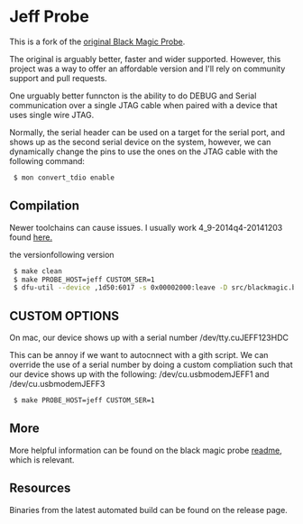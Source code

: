 Jeff Probe
==========

This is a fork of the [original Black Magic Probe](https://github.com/blacksphere/blackmagic).

The original is arguably better, faster and wider supported. However, this 
project was a way to offer an affordable version and I'll rely on community
support and pull requests.

One urguably better funncton is the ability to do DEBUG and Serial communication
over a single JTAG cable when paired with a device that uses single wire JTAG.

Normally, the serial header can be used on a target for the serial port, and
shows up as the second serial device on the system, however, we can dynamically
change the pins to use the ones on the JTAG cable with the following command:

``` bash
 $ mon convert_tdio enable
```

Compilation
---

Newer toolchains can cause issues. I usually work 4_9-2014q4-20141203 found [here.](https://launchpad.net/gcc-arm-embedded/4.9/4.9-2014-q4-major/+download/gcc-arm-none-eabi-4_9-2014q4-20141203-mac.tar.bz2)

the versionfollowing version

```bash
 $ make clean
 $ make PROBE_HOST=jeff CUSTOM_SER=1
 $ dfu-util --device ,1d50:6017 -s 0x00002000:leave -D src/blackmagic.bin 
```

CUSTOM OPTIONS
---

On mac, our device shows up with a serial number /dev/tty.cuJEFF123HDC 

This can be annoy if we want to autocnnect with a gith script. We can override
the use of a serial number by doing a custom compliation such that our device
shows up with the following: /dev/cu.usbmodemJEFF1 and /dev/cu.usbmodemJEFF3

```bash
 $ make PROBE_HOST=jeff CUSTOM_SER=1
```

More
---

More helpful information can be found on the black magic probe [readme](https://github.com/blacksphere/blackmagic/blob/master/README.md#black-magic-probe), which is relevant.

## Resources

Binaries from the latest automated build can be found on the release page.
